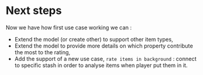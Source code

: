 Next steps
==========

Now we have how first use case working we can :

- Extend the model (or create other) to support other item types,
- Extend the model to provide more details on which property contribute the most to the rating,
- Add the support of a new use case, `rate items in background` : connect to specific stash in order to analyse items when player put them in it.
